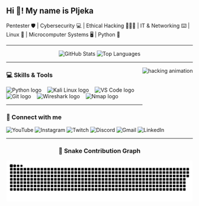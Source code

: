 <h2 align="left">Hi 👋! My name is Pljeka</h2>

<p align="left">
  Pentester 🛡️ | Cybersecurity 💻 | Ethical Hacking 👨🏻‍💻 | IT & Networking ⌨️ | Linux 🐧 | Microcomputer Systems 🖥️ | Python 🐍
</p>

<hr>

<!-- Stats Section -->
<div align="center">
  <img src="https://github-readme-stats.vercel.app/api?username=Pljeka&hide_title=false&hide_rank=false&show_icons=true&include_all_commits=true&count_private=true&disable_animations=false&theme=dracula&locale=en&hide_border=false" height="150" alt="GitHub Stats" />
  <img src="https://github-readme-stats.vercel.app/api/top-langs?username=Pljeka&locale=en&hide_title=false&layout=compact&card_width=320&langs_count=5&theme=dracula&hide_border=false" height="150" alt="Top Languages" />
</div>

<hr>

<!-- Animated GIF -->
<img align="right" height="150" src="https://i.imgur.com/IDyWq9l.gif" alt="hacking animation" />

<!-- Skills / Tools Icons -->
<div align="left">
  <h3>💻 Skills & Tools</h3>
  <!-- Python -->
  <img src="https://cdn.jsdelivr.net/gh/devicons/devicon/icons/python/python-original.svg" height="30" alt="Python logo" />
  <img width="8" />
  <!-- Kali Linux -->
  <img src="https://upload.wikimedia.org/wikipedia/commons/2/2b/Kali-dragon-icon.svg" height="30" alt="Kali Linux logo" />
  <img width="8" />
  <!-- VS Code -->
  <img src="https://cdn.jsdelivr.net/gh/devicons/devicon/icons/vscode/vscode-original.svg" height="30" alt="VS Code logo" />
  <img width="8" />
  <!-- Git -->
  <img src="https://cdn.jsdelivr.net/gh/devicons/devicon/icons/git/git-original.svg" height="30" alt="Git logo" />
  <img width="8" />
  <!-- Wireshark -->
  <img src="https://upload.wikimedia.org/wikipedia/commons/3/3b/Wireshark_Icon.png" height="30" alt="Wireshark logo" />
  <img width="8" />
  <!-- Nmap -->
  <img src="https://upload.wikimedia.org/wikipedia/commons/3/32/Nmap_logo.svg" height="30" alt="Nmap logo" />
</div>

<hr>

<!-- Social / Contact Badges -->
<div align="left">
  <h3>📱 Connect with me</h3>
  <img src="https://img.shields.io/static/v1?message=YouTube&logo=youtube&color=FF0000&logoColor=white&style=for-the-badge" height="35" alt="YouTube" />
  <img src="https://img.shields.io/static/v1?message=Instagram&logo=instagram&color=E4405F&logoColor=white&style=for-the-badge" height="35" alt="Instagram" />
  <img src="https://img.shields.io/static/v1?message=Twitch&logo=twitch&color=9146FF&logoColor=white&style=for-the-badge" height="35" alt="Twitch" />
  <img src="https://img.shields.io/static/v1?message=Discord&logo=discord&color=7289DA&logoColor=white&style=for-the-badge" height="35" alt="Discord" />
  <img src="https://img.shields.io/static/v1?message=Gmail&logo=gmail&color=D14836&logoColor=white&style=for-the-badge" height="35" alt="Gmail" />
  <img src="https://img.shields.io/static/v1?message=LinkedIn&logo=linkedin&color=0077B5&logoColor=white&style=for-the-badge" height="35" alt="LinkedIn" />
</div>

<hr>

<!-- Snake Contribution Graph -->
<div align="center">
  <h3>🐍 Snake Contribution Graph</h3>
  <img src="https://github.com/Pljeka/Pljeka/blob/output/github-snake-dark.svg" alt="Snake GIF" />
</div>
